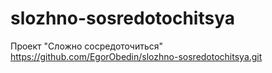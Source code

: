 # slozhno-sosredotochitsya
Проект "Сложно сосредоточиться"
https://github.com/EgorObedin/slozhno-sosredotochitsya.git

